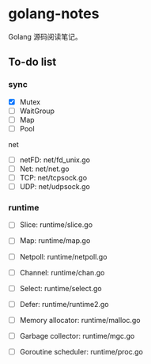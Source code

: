 # golang-notes
Golang 源码阅读笔记。

## To-do list

### sync

- [x] Mutex
- [ ] WaitGroup
- [ ] Map
- [ ] Pool

net

- [ ] netFD: net/fd_unix.go
- [ ] Net: net/net.go
- [ ] TCP: net/tcpsock.go
- [ ] UDP: net/udpsock.go

### runtime

- [ ] Slice: runtime/slice.go
- [ ] Map: runtime/map.go
- [ ] Netpoll: runtime/netpoll.go
- [ ] Channel: runtime/chan.go
- [ ] Select: runtime/select.go
- [ ] Defer: runtime/runtime2.go
- [ ] Memory allocator: runtime/malloc.go
- [ ] Garbage collector: runtime/mgc.go
- [ ] Goroutine scheduler: runtime/proc.go

